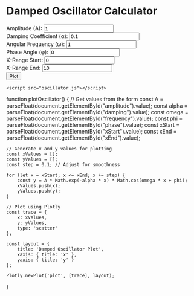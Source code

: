 <!DOCTYPE html>
<html lang="en">
<head>
    <meta charset="UTF-8">
    <title>Damped Oscillator Calculator</title>
    <script src="https://cdn.plot.ly/plotly-latest.min.js"></script>
</head>
<body>
    <h1>Damped Oscillator Calculator</h1>
    <form id="oscillatorForm">
        <label>Amplitude (A): <input type="number" id="amplitude" value="1" step="0.1"></label><br>
        <label>Damping Coefficient (α): <input type="number" id="damping" value="0.1" step="0.01"></label><br>
        <label>Angular Frequency (ω): <input type="number" id="frequency" value="1" step="0.1"></label><br>
        <label>Phase Angle (φ): <input type="number" id="phase" value="0" step="0.1"></label><br>
        <label>X-Range Start: <input type="number" id="xStart" value="0"></label><br>
        <label>X-Range End: <input type="number" id="xEnd" value="10"></label><br>
        <button type="button" onclick="plotOscillator()">Plot</button>
    </form>
    <div id="plot"></div>

    <script src="oscillator.js"></script>
</body>
</html>


function plotOscillator() {
    // Get values from the form
    const A = parseFloat(document.getElementById("amplitude").value);
    const alpha = parseFloat(document.getElementById("damping").value);
    const omega = parseFloat(document.getElementById("frequency").value);
    const phi = parseFloat(document.getElementById("phase").value);
    const xStart = parseFloat(document.getElementById("xStart").value);
    const xEnd = parseFloat(document.getElementById("xEnd").value);

    // Generate x and y values for plotting
    const xValues = [];
    const yValues = [];
    const step = 0.1; // Adjust for smoothness

    for (let x = xStart; x <= xEnd; x += step) {
        const y = A * Math.exp(-alpha * x) * Math.cos(omega * x + phi);
        xValues.push(x);
        yValues.push(y);
    }

    // Plot using Plotly
    const trace = {
        x: xValues,
        y: yValues,
        type: 'scatter'
    };

    const layout = {
        title: 'Damped Oscillator Plot',
        xaxis: { title: 'x' },
        yaxis: { title: 'y' }
    };

    Plotly.newPlot('plot', [trace], layout);
}
